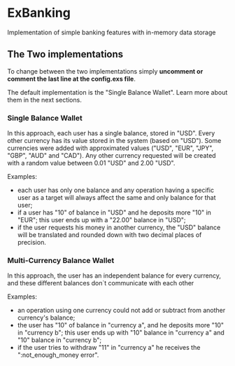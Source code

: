 # ExBanking

Implementation of simple banking features with in-memory data storage

## The Two implementations

To change between the two implementations simply **uncomment or comment the last line at the config.exs file**.

The default implementation is the "Single Balance Wallet". Learn more about them in the next sections.

### Single Balance Wallet

In this approach, each user has a single balance, stored in "USD". Every other currency has its value stored in the system (based on "USD"). Some currencies were added with approximated values ("USD", "EUR", "JPY", "GBP", "AUD" and "CAD"). Any other currency requested will be created with a random value between 0.01 "USD" and 2.00 "USD".

  Examples:

  - each user has only one balance and any operation having a specific user as a target will always affect the same and only balance for that user;
  - if a user has "10" of balance in "USD" and he deposits more "10" in "EUR"; this user ends up with a "22.00" balance in "USD";
  - if the user requests his money in another currency, the "USD" balance will be translated and rounded down with two decimal places of precision.

### Multi-Currency Balance Wallet

In this approach, the user has an independent balance for every currency, and these different balances don`t communicate with each other

  Examples:

  - an operation using one currency could not add or subtract from another currency's balance;
  - the user has "10" of balance in "currency a", and he deposits more "10" in "currency b"; this user ends up with "10" balance in "currency a" and "10" balance in "currency b";
  - if the user tries to withdraw "11" in "currency a" he receives the ":not_enough_money error".
